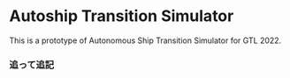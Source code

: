 # Autoship Transition Simulator
This is a prototype of Autonomous Ship Transition Simulator for GTL 2022.</br>

### 追って追記